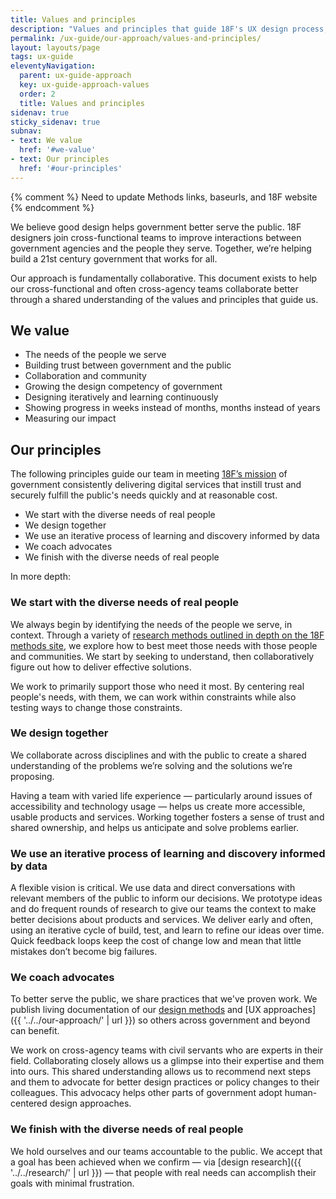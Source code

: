 ```yaml
---
title: Values and principles
description: "Values and principles that guide 18F's UX design process, including collaboration, working iteratively, and learning from real people about their diverse needs."
permalink: /ux-guide/our-approach/values-and-principles/
layout: layouts/page
tags: ux-guide
eleventyNavigation: 
  parent: ux-guide-approach
  key: ux-guide-approach-values
  order: 2
  title: Values and principles
sidenav: true
sticky_sidenav: true
subnav:
- text: We value
  href: '#we-value'
- text: Our principles
  href: '#our-principles'
---
```


{% comment %}
  Need to update Methods links, baseurls, and 18F website
{% endcomment %}

We believe good design helps government better serve the public. 18F designers join cross-functional teams to improve interactions between government agencies and the people they serve. Together, we’re helping build a 21st century government that works for all.

Our approach is fundamentally collaborative. This document exists to help our cross-functional and often cross-agency teams collaborate better through a shared understanding of the values and principles that guide us.


## We value

- The needs of the people we serve
- Building trust between government and the public
- Collaboration and community
- Growing the design competency of government
- Designing iteratively and learning continuously
- Showing progress in weeks instead of months, months instead of years
- Measuring our impact


## Our principles

The following principles guide our team in meeting [18F’s mission](https://18f.gsa.gov/about/#our-mission) of government consistently delivering digital services that instill trust and securely fulfill the public's needs quickly and at reasonable cost.

- We start with the diverse needs of real people
- We design together
- We use an iterative process of learning and discovery informed by data
- We coach advocates
- We finish with the diverse needs of real people

In more depth:

### We start with the diverse needs of real people

We always begin by identifying the needs of the people we serve, in context. Through a variety of [research methods outlined in depth on the 18F methods site](https://guides.18f.gov/methods/), we explore how to best meet those needs with those people and communities. We start by seeking to understand, then collaboratively figure out how to deliver effective solutions. 

We work to primarily support those who need it most. By centering real people's needs, with them, we can work within constraints while also testing ways to change those constraints.

### We design together

We collaborate across disciplines and with the public to create a shared understanding of the problems we’re solving and the solutions we’re proposing.

Having a team with varied life experience — particularly around issues of accessibility and technology usage — helps us create more accessible, usable products and services. Working together fosters a sense of trust and shared ownership, and helps us anticipate and solve problems earlier.

### We use an iterative process of learning and discovery informed by data

A flexible vision is critical. We use data and direct conversations with relevant members of the public to inform our decisions. We prototype ideas and do frequent rounds of research to give our teams the context to make better decisions about products and services. We deliver early and often, using an iterative cycle of build, test, and learn to refine our ideas over time. Quick feedback loops keep the cost of change low and mean that little mistakes don’t become big failures.

### We coach advocates

To better serve the public, we share practices that we've proven work. We publish living documentation of our [design methods](https://guides.18f.gov/methods/) and [UX approaches]({{ '../../our-approach/' | url }}) so others across government and beyond can benefit. 

We work on cross-agency teams with civil servants who are experts in their field. Collaborating closely allows us a glimpse into their expertise and them into ours. This shared understanding allows us to recommend next steps and them to advocate for better design practices or policy changes to their colleagues. This advocacy helps other parts of government adopt human-centered design approaches.

### We finish with the diverse needs of real people

We hold ourselves and our teams accountable to the public. We accept that a goal has been achieved when we confirm — via [design research]({{ '../../research/' | url }}) — that people with real needs can accomplish their goals with minimal frustration.
